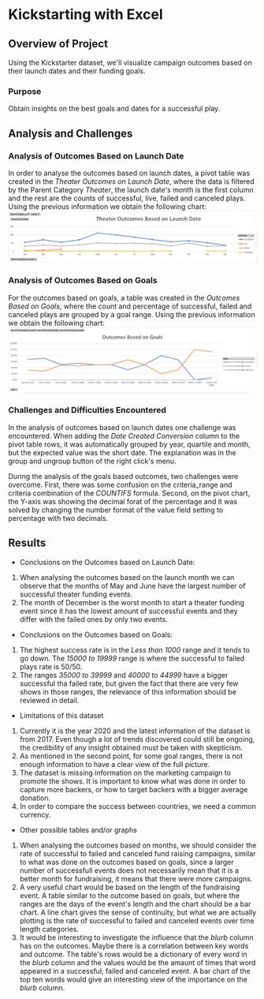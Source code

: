 # Kickstarting with Excel

## Overview of Project
Using the Kickstarter dataset, we'll visualize campaign outcomes based on their launch dates and their funding goals.

### Purpose
Obtain insights on the best goals and dates for a successful play.

## Analysis and Challenges

### Analysis of Outcomes Based on Launch Date
In order to analyse the outcomes based on launch dates, a pivot table was created in the *Theater Outcomes on Launch Date*, where the data is filtered by the Parent Category *Theater*, the launch date's month is the first column and the rest are the counts of successful, live, failed and canceled plays. Using the previous information we obtain the following chart:
![](resources/Theater_Outcomes_vs_Launch.png)

### Analysis of Outcomes Based on Goals
For the outcomes based on goals, a table was created in the *Outcomes Based on Goals*, where the count and percentage of successful, failed and canceled plays are grouped by a goal range. Using the previous information we obtain the following chart:
![](resources/Outcomes_vs_Goals.png)

### Challenges and Difficulties Encountered
In the analysis of outcomes based on launch dates one challenge was encountered. When adding the *Date Created Conversion* column to the pivot table rows, it was automatically grouped by year, quartile and month, but the expected value was the short date. The explanation was in the group and ungroup button of the right click's menu.

During the analysis of the goals based outcomes, two challenges were overcome. First, there was some confusion on the criteria_range and criteria combination of the *COUNTIFS* formula. Second, on the pivot chart, the Y-axis was showing the decimal forat of the percentage and it was solved by changing the number format of the value field setting to percentage with two decimals.

## Results

- Conclusions on the Outcomes based on Launch Date:
1. When analysing the outcomes based on the launch month we can observe that the months of May and June have the largest number of successful theater funding events.
2. The month of December is the worst month to start a theater funding event since it has the lowest amount of successful events and they differ with the failed ones by only two events.

- Conclusions on the Outcomes based on Goals:
1. The highest success rate is in the *Less than 1000* range and it tends to go down. The *15000 to 19999* range is where the successful to failed plays rate is 50/50.
2. The ranges *35000 to 39999* and *40000 to 44999* have a bigger successful tha failed rate, but given the fact that there are very few shows in those ranges, the relevance of this information should be reviewed in detail.

- Limitations of this dataset
1. Currently it is the year 2020 and the latest information of the dataset is from 2017. Even though a lot of trends discovered could still be ongoing, the credibility of any insight obtained must be taken with skepticism.
2. As mentioned in the second point, for some goal ranges, there is not enough information to have a clear view of the full picture.
3. The dataset is missing information on the marketing campaign to promote the shows. It is important to know what was done in order to capture more backers, or how to target backers with a bigger average donation.
4. In order to compare the success between countries, we need a common currency.

- Other possible tables and/or graphs
1. When analysing the outcomes based on months, we should consider the rate of successful to failed and canceled fund raising campaigns, similar to what was done on the outcomes based on goals, since a larger number of successfull events does not necessarily mean that it is a better month for fundraising, it means that there were more campaigns.
2. A very useful chart would be based on the length of the fundraising event. A table similar to the outcome based on goals, but where the ranges are the days of the event's length and the chart should be a bar chart. A line chart gives the sense of continuity, but what we are actually plotting is the rate of successful to failed and canceled events over time length categories.
3. It would be interesting to investigate the influence that the *blurb* column has on the outcomes. Maybe there is a correlation between key words and outcome. The table's rows would be a dictionary of every word in the *blurb* column and the values would be  the amaunt of times that word appeared in a successful, failed and canceled event. A bar chart of the top ten words would give an interesting view of the importance on the *blurb* column.